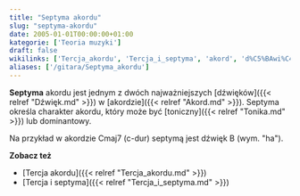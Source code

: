 ```yaml
---
title: "Septyma akordu"
slug: "septyma-akordu"
date: 2005-01-01T00:00:00+01:00
kategorie: ['Teoria muzyki']
draft: false
wikilinks: ['Tercja_akordu', 'Tercja_i_septyma', 'akord', 'd%C5%BAwi%C4%99k', 'dominantowy', 'tonika']
aliases: ['/gitara/Septyma_akordu']
---
```

**Septyma** akordu jest jednym z dwóch najważniejszych
[dźwięków]({{< relref "Dźwięk.md" >}}) w [akordzie]({{< relref "Akord.md" >}}).
Septyma określa charakter akordu, który może być
[toniczny]({{< relref "Tonika.md" >}}) lub dominantowy<!-- link nie odnosił się do niczego: 'Septyma akordu' ('content/parked/teoria-muzyki/Septyma_akordu.md') links to 'dominantowy' ('content/parked/teoria-muzyki/dominantowy.md') and that does not exist -->.

Na przykład w akordzie Cmaj7 (c-dur) septymą jest dźwięk B (wym. "ha").

**Zobacz też**

  - [Tercja akordu]({{< relref "Tercja_akordu.md" >}})
  - [Tercja i septyma]({{< relref "Tercja_i_septyma.md" >}})


